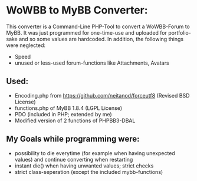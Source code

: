 WoWBB to MyBB Converter:
========================
This converter is a Command-Line PHP-Tool to convert a WoWBB-Forum to MyBB. It was just programmed for one-time-use and uploaded for portfolio-sake and so some values are hardcoded. In addition, the following things were neglected:
* Speed
* unused or less-used forum-functions like Attachments, Avatars

Used:
-----
* Encoding.php from https://github.com/neitanod/forceutf8 (Revised BSD License)
* functions.php of MyBB 1.8.4 (LGPL License)
* PDO (included in PHP; extended by me)
* Modified version of 2 functions of PHPBB3-DBAL

My Goals while programming were:
--------------------------------
* possibility to die everytime (for example when having unexpected values) and continue converting when restarting
* instant die() when having unwanted values; strict checks
* strict class-seperation (except the included mybb-functions)
